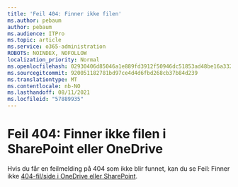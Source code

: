 ```yaml
---
title: 'Feil 404: Finner ikke filen'
ms.author: pebaum
author: pebaum
ms.audience: ITPro
ms.topic: article
ms.service: o365-administration
ROBOTS: NOINDEX, NOFOLLOW
localization_priority: Normal
ms.openlocfilehash: 02930406d85046a1e889fd3912f50946dc51853ad48be16a3320611d943a0d8d
ms.sourcegitcommit: 920051182781bd97ce4d4d6fbd268cb37b84d239
ms.translationtype: MT
ms.contentlocale: nb-NO
ms.lasthandoff: 08/11/2021
ms.locfileid: "57889935"
---
```

# <a name="error-404-file-not-found-in-sharepoint-or-onedrive"></a>Feil 404: Finner ikke filen i SharePoint eller OneDrive

Hvis du får en feilmelding på 404 som ikke blir funnet, kan du se Feil: Finner ikke [404-fil/side i OneDrive eller SharePoint](https://docs.microsoft.com/sharepoint/troubleshoot/administration/error-404-onedrive-sharepoint).